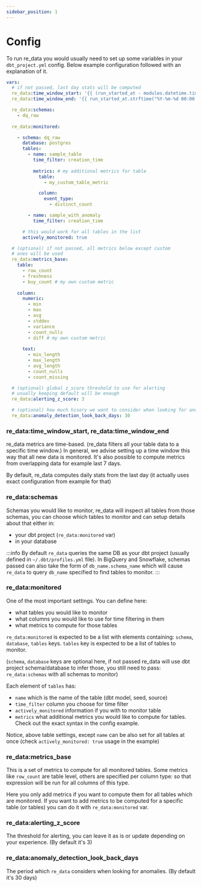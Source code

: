 ```yaml
---
sidebar_position: 1
---
```


# Config

To run re_data you would usually need to set up some variables in your `dbt_project.yml` config. Below example configuration followed with an explanation of it.

```yml dbt_project.yml
vars:
  # if not passed, last day stats will be computed
  re_data:time_window_start: '{{ (run_started_at - modules.datetime.timedelta(1)).strftime("%Y-%m-%d 00:00:00") }}'
  re_data:time_window_end: '{{ run_started_at.strftime("%Y-%m-%d 00:00:00") }}'

  re_data:schemas:
    - dq_raw
  
  re_data:monitored:

    - schema: dq_raw
      database: postgres
      tables:
        - name: sample_table
          time_filter: creation_time
          
          metrics: # my additional metrics for table
            table:
              - my_custom_table_metric 

            column:
              event_type:
                - distinct_count

        - name: sample_with_anomaly
          time_filter: creation_time

      # this would work for all tables in the list
      actively_monitored: true

  # (optional) if not passed, all metrics below except custom 
  # ones will be used
  re_data:metrics_base:
    table:
      - row_count
      - freshness
      - buy_count # my own custom metric
      
    column:
      numeric:
        - min
        - max
        - avg
        - stddev
        - variance
        - count_nulls
        - diff # my own custom metric
        
      text:
        - min_length
        - max_length
        - avg_length
        - count_nulls
        - count_missing

  # (optional) global z_score threshold to use for alerting
  # usually keeping default will be enough
  re_data:alerting_z_score: 3

  # (optional) how much hisory we want to consider when looking for anomalies
  re_data:anomaly_detection_look_back_days: 30
```

### re_data:time_window_start, re_data:time_window_end

re_data metrics are time-based. (re_data filters all your table data to a specific time window.)
In general, we advise setting up a time window this way that all new data is monitored.
It's also possible to compute metrics from overlapping data for example last 7 days.

By default, re_data computes daily stats from the last day (it actually uses exact configuration from example for that)

### re_data:schemas

Schemas you would like to monitor, re_data will inspect all tables from those schemas, you can choose which tables to monitor and can setup details about that either in:
 - your dbt project (`re_data:monitored` var)
 - in your database

:::info
By default `re_data` queries the same DB as your dbt project (usually defined in `~/.dbt/profiles.yml` file). In BigQuery and Snowflake, schemas passed can also take the form of `db_name.schema_name` which will cause `re_data` to query `db_name` specified to find tables to monitor.
:::

### re_data:monitored

One of the most important settings. You can define here:
  - what tables you would like to monitor
  - what columns you would like to use for time filtering in them
  - what metrics to compute for those tables

`re_data:monitored` is expected to be a list with elements containing: `schema`, `database`, ``tables`` keys.
`tables` key is expected to be a list of tables to monitor.

(`schema`, `database` keys are optional here, if not passed re_data will use dbt project schema/database to infer those, you still need to pass: `re_data:schemas` with all schemas to monitor)

Each element of `tables` has:
  - `name` which is the name of the table (dbt model, seed, source)  
  - `time_filter` column you choose for time filter
  - `actively_monitored` information if you with to monitor table
  - `metrics` what additional metrics you would like to compute for tables. Check out the exact syntax in the config example.

Notice, above table settings, except `name` can be also set for all 
tables at once (check `actively_monitored: true` usage in the example)

### re_data:metrics_base

This is a set of metrics to compute for all monitored tables.
Some metrics like `row_count` are table level, others are specified
per column type: so that expression will be run for all columns of this type.

Here you only add metrics if you want to compute them for all tables which are monitored. If you want to add metrics to be computed for a specific table (or tables) you can do it with `re_data:monitored` var.

### re_data:alerting_z_score

The threshold for alerting, you can leave it as is or update depending on your experience.  (By default it's 3)


### re_data:anomaly_detection_look_back_days

The period which `re_data` considers when looking for anomalies. (By default it's 30 days)
